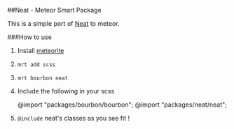 ##Neat - Meteor Smart Package

This is a simple port of [Neat](https://github.com/thoughtbot/neat) to meteor.

###How to use

1. Install [meteorite](https://github.com/oortcloud/meteorite)
2. `mrt add scss`
3. `mrt bourbon neat`
4. Include the following in your scss

	@import "packages/bourbon/bourbon";
	@import "packages/neat/neat";
	
5. `@include` neat's classes as you see fit !